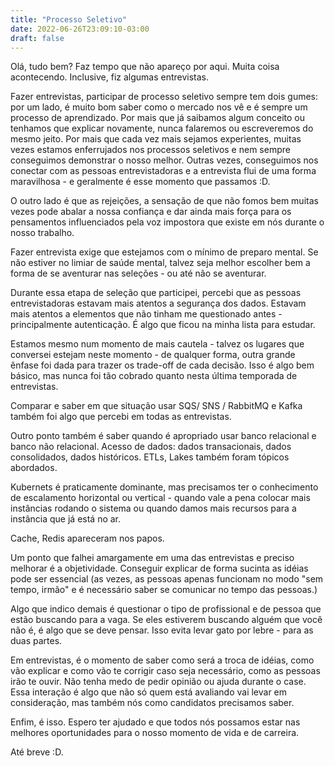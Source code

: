 ```yaml
---
title: "Processo Seletivo"
date: 2022-06-26T23:09:10-03:00
draft: false
---
```


Olá, tudo bem? Faz tempo que não apareço por aqui. Muita coisa acontecendo. Inclusive, fiz algumas entrevistas.

Fazer entrevistas, participar de processo seletivo sempre tem dois gumes: por um lado, é muito bom saber como o mercado nos vê e é sempre um processo de aprendizado. Por mais que já saibamos algum conceito ou tenhamos que explicar novamente, nunca falaremos ou escreveremos do mesmo jeito. Por mais que cada vez mais sejamos experientes, muitas vezes estamos enferrujados nos processos seletivos e nem sempre conseguimos demonstrar o nosso melhor. Outras vezes, conseguimos nos conectar com as pessoas entrevistadoras e a entrevista flui de uma forma maravilhosa - e geralmente é esse momento que passamos :D.

O outro lado é que as rejeições, a sensação de que não fomos bem muitas vezes pode abalar a nossa confiança e dar ainda mais força para os pensamentos influenciados pela voz impostora que existe em nós durante o nosso trabalho.

Fazer entrevista exige que estejamos com o mínimo de preparo mental. Se não estiver no limiar de saúde mental, talvez seja melhor escolher bem a forma de se aventurar nas seleções - ou até não se aventurar.

Durante essa etapa de seleção que participei, percebi que as pessoas entrevistadoras estavam mais atentos a segurança dos dados. Estavam mais atentos a elementos que não tinham me questionado antes - principalmente autenticação. É algo que ficou na minha lista para estudar.

Estamos mesmo num momento de mais cautela - talvez os lugares que conversei estejam neste momento - de qualquer forma, outra grande ênfase foi dada para trazer os trade-off de cada decisão. Isso é algo bem básico, mas nunca foi tão cobrado quanto nesta última temporada de entrevistas.

Comparar e saber em que situação usar SQS/ SNS / RabbitMQ e Kafka também foi algo que percebi em todas as entrevistas. 

Outro ponto também é saber quando é apropriado usar banco relacional e banco não relacional. Acesso de dados: dados transacionais, dados consolidados, dados históricos. ETLs, Lakes também foram tópicos abordados.

Kubernets é praticamente dominante, mas precisamos ter o conhecimento de escalamento horizontal ou vertical - quando vale a pena colocar mais instâncias rodando o sistema ou quando damos mais recursos para a instância que já está no ar.

Cache, Redis apareceram nos papos.

Um ponto que falhei amargamente em uma das entrevistas e preciso melhorar é a objetividade. Conseguir explicar de forma sucinta as idéias pode ser essencial (as vezes, as pessoas apenas funcionam no modo "sem tempo, irmão" e é necessário saber se comunicar no tempo das pessoas.)

Algo que indico demais é questionar o tipo de profissional e de pessoa que estão buscando para a vaga. Se eles estiverem buscando alguém que você não é, é algo que se deve pensar. Isso evita levar gato por lebre - para as duas partes.

Em entrevistas, é o momento de saber como será a troca de idéias, como vão explicar e como vão te corrigir caso seja necessário, como as pessoas irão te ouvir. Não tenha medo de pedir opinião ou ajuda durante o case. Essa interação é algo que não só quem está avaliando vai levar em consideração, mas também nós como candidatos precisamos saber.

Enfim, é isso. Espero ter ajudado e que todos nós possamos estar nas melhores oportunidades para o nosso momento de vida e de carreira.

Até breve :D.

